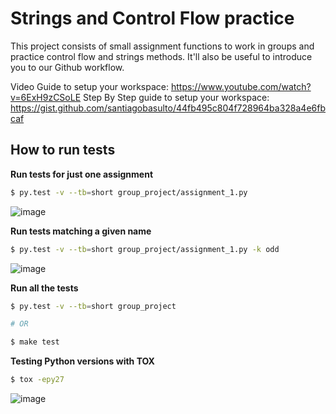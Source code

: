 # Strings and Control Flow practice

This project consists of small assignment functions to work in groups and practice control flow and strings methods. It'll also be useful to introduce you to our Github workflow.

Video Guide to setup your workspace: https://www.youtube.com/watch?v=6ExH9zCSoLE
Step By Step guide to setup your workspace: https://gist.github.com/santiagobasulto/44fb495c804f728964ba328a4e6fbcaf

## How to run tests

**Run tests for just one assignment**

```bash
$ py.test -v --tb=short group_project/assignment_1.py
```

![image](https://user-images.githubusercontent.com/872296/28190829-e38ca940-67fa-11e7-8e3a-d363ac5aecd8.png)

**Run tests matching a given name**

```bash
$ py.test -v --tb=short group_project/assignment_1.py -k odd
```

![image](https://user-images.githubusercontent.com/872296/28190860-0ec010ca-67fb-11e7-893a-8765295826b9.png)

**Run all the tests**

```bash
$ py.test -v --tb=short group_project

# OR

$ make test
```

**Testing Python versions with TOX**

```bash
$ tox -epy27
```

![image](https://user-images.githubusercontent.com/872296/28190983-c13b11f0-67fb-11e7-93d2-c93f9f601072.png)
